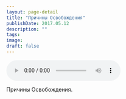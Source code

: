 ```yaml
---
layout: page-detail
title: "Причины Освобождения"
publishDate: 2017.05.12
description: ""
tags:
image:
draft: false
---
```


<audio title="2017.05.12 - Причины Освобождения.mp3" src="https://filer-api.advayta.org/v1.0/public/files/72767" controls=""></audio>

 Причины Освобождения. 

  
